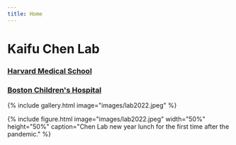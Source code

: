 ```yaml
---
title: Home
---
```


# Kaifu Chen Lab
### [Harvard Medical School](https://hms.harvard.edu)
### [Boston Children's Hospital](http://www.childrenshospital.org)

{%
  include gallery.html
  image="images/lab2022.jpeg"
%}

{%
  include figure.html
  image="images/lab2022.jpeg"
  width="50%"
  height="50%"
  caption="Chen Lab new year lunch for the first time after the pandemic."
%}



